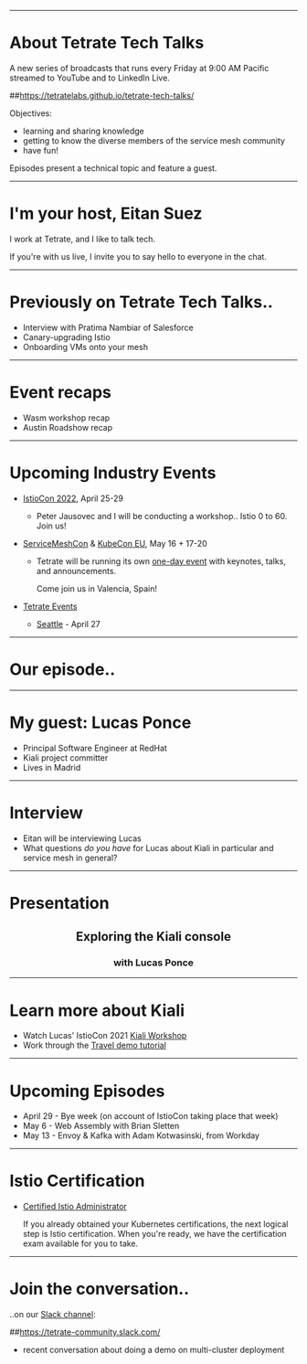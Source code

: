 
---
# About Tetrate Tech Talks

A new series of broadcasts that runs every Friday at 9:00 AM Pacific
  streamed to YouTube and to LinkedIn Live.

##https://tetratelabs.github.io/tetrate-tech-talks/

Objectives:

- learning and sharing knowledge
- getting to know the diverse members of the service mesh community
- have fun!

Episodes present a technical topic and feature a guest.

---
# I'm your host, Eitan Suez

I work at Tetrate, and I like to talk tech.

If you're with us live, I invite you to say hello to everyone in the chat.

---
# Previously on Tetrate Tech Talks..

- Interview with Pratima Nambiar of Salesforce
- Canary-upgrading Istio
- Onboarding VMs onto your mesh

---
# Event recaps

 - Wasm workshop recap
 - Austin Roadshow recap


---
# Upcoming Industry Events

- [IstioCon 2022](https://events.istio.io/istiocon-2022/), April 25-29

    - Peter Jausovec and I will be conducting a workshop.. Istio 0 to 60. Join us!

- [ServiceMeshCon](https://events.linuxfoundation.org/servicemeshcon-europe/) & [KubeCon EU](https://events.linuxfoundation.org/kubecon-cloudnativecon-europe/), May 16 + 17-20

    - Tetrate will be running its own [one-day event](https://www.tetrate.io/event/tetrate-envoy-and-service-mesh-immersion-day/) with keynotes, talks, and announcements.

        Come join us in Valencia, Spain!

- [Tetrate Events](https://www.tetrate.io/events/)
    - [Seattle](https://www.eventbrite.com/e/tetrate-seattle-roadshow-tickets-315787517967) - April 27

---
# Our episode..

---
# My guest: Lucas Ponce

  - Principal Software Engineer at RedHat
  - Kiali project committer
  - Lives in Madrid

---
# Interview

  - Eitan will be interviewing Lucas
  - What questions _do you have_ for Lucas about Kiali in particular and service mesh in general?

---
# Presentation

<center>
<h2>Exploring the Kiali console</h2>
<h3>with Lucas Ponce</h3>
</center>

---
# Learn more about Kiali

  - Watch Lucas' IstioCon 2021 [Kiali Workshop](https://events.istio.io/istiocon-2021/workshops/istio-cookbook-kiali-recipe/)
  - Work through the [Travel demo tutorial](https://kiali.io/docs/tutorials/travels/)
---
# Upcoming Episodes

- April 29 - Bye week (on account of IstioCon taking place that week)
- May 6 - Web Assembly with Brian Sletten
- May 13 - Envoy & Kafka with Adam Kotwasinski, from Workday

---
# Istio Certification

- [Certified Istio Administrator](https://academy.tetrate.io/courses/certified-istio-administrator)

    If you already obtained your Kubernetes certifications, the next logical step is Istio certification.
    When you're ready, we have the certification exam available for you to take.

---
# Join the conversation..

..on our [Slack channel](https://tetrate-community.slack.com/):

##https://tetrate-community.slack.com/

  - recent conversation about doing a demo on multi-cluster deployment